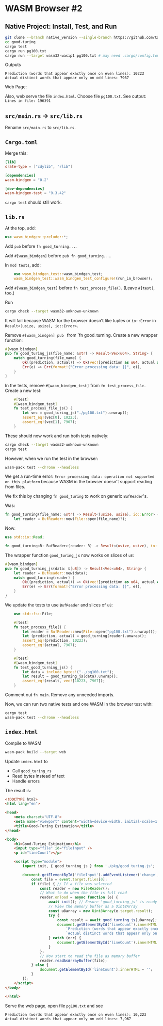 # WASM Browser #2

## Native Project: Install, Test, and Run

```bash
git clone --branch native_version --single-branch https://github.com/CarlKCarlK/rustconf24-good-turing.git good-turing
cd good-turing
cargo test
cargo run pg100.txt
cargo run --target wasm32-wasip1 pg100.txt # may need .cargo/config.toml
```

Outputs

```text
Prediction (words that appear exactly once on even lines): 10223
Actual distinct words that appear only on odd lines: 7967
```

Web Page:

Also, web serve the file `index.html`. Choose file `pg100.txt`. See output: `Lines in file: 196391`

## `src/main.rs` → `src/lib.rs`

Rename `src/main.rs` to `src/lib.rs`.

## `Cargo.toml`

Merge this:

```toml
[lib]
crate-type = ["cdylib", "rlib"]

[dependencies]
wasm-bindgen = "0.2"

[dev-dependencies]
wasm-bindgen-test = "0.3.42"
```

`cargo test` should still work.

## `lib.rs`

At the top, add:

```rust
use wasm_bindgen::prelude::*;
```

Add `pub` before `fn good_turning...`.

Add `#[wasm_bindgen]` before `pub fn good_turning...`.

In `mod tests`, add:

```rust
    use wasm_bindgen_test::wasm_bindgen_test;
    wasm_bindgen_test::wasm_bindgen_test_configure!(run_in_browser);
```

Add `#[wasm_bindgen_test]` before `fn test_process_file()`. (Leave `#[test]`, too.)

Run

```bash
cargo check --target wasm32-unknown-unknown
```

It will fail because WASM for the browser doesn't like tuples or `io::Error`
in `Result<(usize, usize), io::Error>`.

Remove `#[wasm_bindgen] pub ` from `fn good_turning. Create a new wrapper function:

```rust
#[wasm_bindgen]
pub fn good_turing_js(file_name: &str) -> Result<Vec<u64>, String> {
    match good_turning(file_name) {
        Ok((prediction, actual)) => Ok(vec![prediction as u64, actual as u64]),
        Err(e) => Err(format!("Error processing data: {}", e)),
    }
}
```

In the tests, remove `#[wasm_bindgen_test]` from `fn test_process_file`. Create a new test:

```rust
    #[test]
    #[wasm_bindgen_test]
    fn test_process_file_js() {
        let vec = good_turing_js("./pg100.txt").unwrap();
        assert_eq!(vec[0], 10223);
        assert_eq!(vec[1], 7967);
    }
```

These should now work and run both tests natively:

```bash
cargo check --target wasm32-unknown-unknown
cargo test
```

However, when we run the test in the browser:

```bash
wasm-pack test --chrome --headless
```

We get a run-time error: `Error processing data: operation not supported on this platform` because
WASM in the browser doesn't support reading from files.

We fix this by changing `fn good_turing` to work on generic `BufReader`'s.

Was:

```rust
fn good_turning(file_name: &str) -> Result<(usize, usize), io::Error> {
    let reader = BufReader::new(File::open(file_name)?);
```

Now:

```rust
use std::io::Read;

fn good_turning<R: BufReader>(reader: R) -> Result<(usize, usize), io::Error> {
```

The wrapper function `good_turing_js` now works on slices of `u8`:

```rust
#[wasm_bindgen]
pub fn good_turning_js(data: &[u8]) -> Result<Vec<u64>, String> {
    let reader = BufReader::new(data);
    match good_turning(reader) {
        Ok((prediction, actual)) => Ok(vec![prediction as u64, actual as u64]),
        Err(e) => Err(format!("Error processing data: {}", e)),
    }
}
```

We update the tests to use `BufReader` and slices of `u8`:

```rust
    use std::fs::File;

    #[test]
    fn test_process_file() {
        let reader = BufReader::new(File::open("pg100.txt").unwrap());
        let (prediction, actual) = good_turning(reader).unwrap();
        assert_eq!(prediction, 10223);
        assert_eq!(actual, 7967);
    }

    #[test]
    #[wasm_bindgen_test]
    fn test_good_turning_js() {
        let data = include_bytes!("../pg100.txt");
        let result = good_turning_js(data).unwrap();
        assert_eq!(result, vec![10223, 7967]);
    }
```

Comment out `fn main`. Remove any unneeded imports.

Now, we can run two native tests and one WASM in the browser test with:

```bash
cargo test
wasm-pack test --chrome --headless
```

## `index.html`

Compile to WASM

```bash
wasm-pack build --target web
```


Update `index.html` to

* Call `good_turing_rs`
* Read bytes instead of text
* Handle errors

The result is:

```html
<!DOCTYPE html>
<html lang="en">

<head>
    <meta charset="UTF-8">
    <meta name="viewport" content="width=device-width, initial-scale=1.0">
    <title>Good-Turing Estimation</title>
</head>

<body>
    <h1>Good-Turing Estimation</h1>
    <input type="file" id="fileInput" />
    <p id="lineCount"></p>

    <script type="module">
        import init, { good_turning_js } from './pkg/good_turing.js';

        document.getElementById('fileInput').addEventListener('change', function (event) {
            const file = event.target.files[0];
            if (file) { // If a file was selected
                const reader = new FileReader();
                // What to do when the file is full read
                reader.onload = async function (e) {
                    await init(); // Ensure 'good_turning_js' is ready
                    // View the memory buffer as a Uint8Array
                    const u8array = new Uint8Array(e.target.result);
                    try {
                        const result = await good_turning_js(u8array);
                        document.getElementById('lineCount').innerHTML =
                            `Prediction (words that appear exactly once on even lines): ${result[0].toLocaleString()}<br>` +
                            `Actual distinct words that appear only on odd lines: ${result[1].toLocaleString()}`;
                    } catch (err) {
                        document.getElementById('lineCount').innerHTML = `Error: ${err}`;
                    }
                };
                // Now start to read the file as memory buffer
                reader.readAsArrayBuffer(file);
            } else {
                document.getElementById('lineCount').innerHTML = '';
            }
        });
    </script>
</body>

</html>
```

Serve the web page, open file `pg100.txt` and see

```text
Prediction (words that appear exactly once on even lines): 10,223
Actual distinct words that appear only on odd lines: 7,967
```